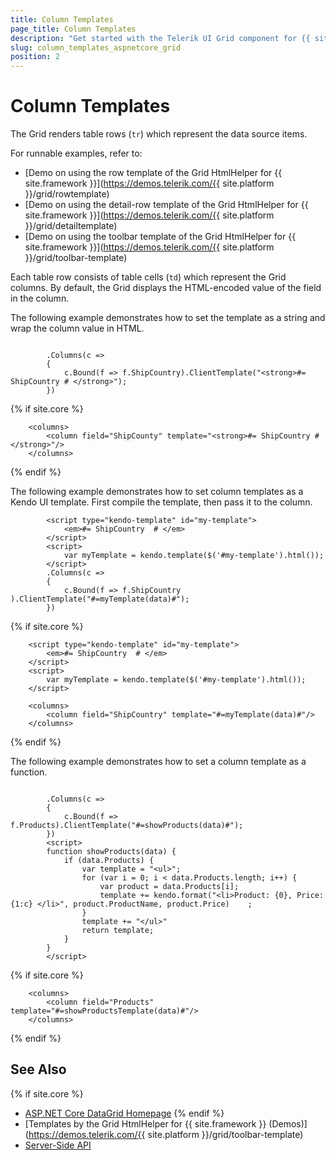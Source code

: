 ```yaml
---
title: Column Templates
page_title: Column Templates
description: "Get started with the Telerik UI Grid component for {{ site.framework }} and learn how to customize the way the column displays its value."
slug: column_templates_aspnetcore_grid
position: 2
---
```


# Column Templates

The Grid renders table rows (`tr`) which represent the data source items.

For runnable examples, refer to:
* [Demo on using the row template of the Grid HtmlHelper for {{ site.framework }}](https://demos.telerik.com/{{ site.platform }}/grid/rowtemplate)
* [Demo on using the detail-row template of the Grid HtmlHelper for {{ site.framework }}](https://demos.telerik.com/{{ site.platform }}/grid/detailtemplate)
* [Demo on using the toolbar template of the Grid HtmlHelper for {{ site.framework }}](https://demos.telerik.com/{{ site.platform }}/grid/toolbar-template)

Each table row consists of table cells (`td`) which represent the Grid columns. By default, the Grid displays the HTML-encoded value of the field in the column.

The following example demonstrates how to set the template as a string and wrap the column value in HTML.

```HtmlHelper

        .Columns(c =>
        {
            c.Bound(f => f.ShipCountry).ClientTemplate("<strong>#= ShipCountry # </strong>");
        })

```
    
{% if site.core %}
```TagHelper
    <columns>
        <column field="ShipCounty" template="<strong>#= ShipCountry # </strong>"/>
    </columns>
```
{% endif %}

The following example demonstrates how to set column templates as a Kendo UI template. First compile the template, then pass it to the column.

```HtmlHelper
        <script type="kendo-template" id="my-template">
            <em>#= ShipCountry  # </em>
        </script>
        <script>
            var myTemplate = kendo.template($('#my-template').html());
        </script>
        .Columns(c =>
        {
            c.Bound(f => f.ShipCountry ).ClientTemplate("#=myTemplate(data)#");
        })
```
{% if site.core %}
```TagHelper
    <script type="kendo-template" id="my-template">
        <em>#= ShipCountry  # </em>
    </script>
    <script>
        var myTemplate = kendo.template($('#my-template').html());
    </script>

    <columns>
        <column field="ShipCountry" template="#=myTemplate(data)#"/>
    </columns>
```
{% endif %}

The following example demonstrates how to set a column template as a function.

```HtmlHelper

        .Columns(c =>
        {
            c.Bound(f => f.Products).ClientTemplate("#=showProducts(data)#");
        })
        <script>
        function showProducts(data) {
            if (data.Products) {
                var template = "<ul>";
                for (var i = 0; i < data.Products.length; i++) {
                    var product = data.Products[i];                
                    template += kendo.format("<li>Product: {0}, Price: {1:c} </li>", product.ProductName, product.Price)    ;
                }
                template += "</ul>"
                return template;
            }
        }
        </script>
```
{% if site.core %}
```TagHelper
    <columns>
        <column field="Products" template="#=showProductsTemplate(data)#"/>
    </columns>
```
{% endif %}

## See Also

{% if site.core %}
* [ASP.NET Core DataGrid Homepage](https://www.telerik.com/aspnet-core-ui/grid)
{% endif %}
* [Templates by the Grid HtmlHelper for {{ site.framework }} (Demos)](https://demos.telerik.com/{{ site.platform }}/grid/toolbar-template)
* [Server-Side API](/api/grid)
